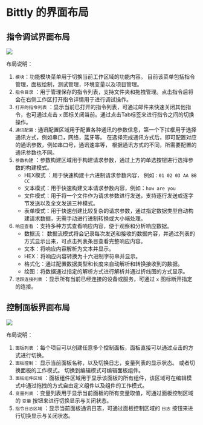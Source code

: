 # Bittly 的界面布局

## 指令调试界面布局

![](/res/2022111716072901.png)

布局说明：

1. `模块`：功能模块菜单用于切换当前工作区域的功能内容。 目前该菜单包括指令管理，面板绘制，测试管理，环境变量以及项目管理。
2. `指令目录` ：用于管理保存的指令列表，支持文件夹和拖拽管理。点击指令后将会在右侧工作区打开指令详情用于进行调试操作。
3. `打开的指令列表` ：显示当前已打开的指令列表，可通过邮件来快速关闭其他指令，也可通过点击 `x` 图标关闭当前。通过点击Tab标签来进行指令之间的切换操作。
4. `通讯配置` : 通讯配置区域用于配置各种通讯的参数信息，第一个下拉框用于选择通讯方式，例如串口，网络，蓝牙等。 在选择完成通讯方式后，即可配置对应的通讯参数，例如串口号，通讯速率等， 根据通讯方式的不同，所需要配置的通讯参数也不同。
5. `参数构建` ：参数构建区域用于构建请求参数，通过上方的单选按钮进行选择参数的构建模式。
   - HEX模式 ：用于快速构建十六进制请求参数内容， 例如 : `01 02 03 AA BB CC`
   - 文本模式：用于快速构建文本请求参数内容，例如：`how are you`
   - 文件模式：用于将一个文件作为请求参数进行发送，支持逐行发送或逐字节发送以及全文发送三种模式。
   - 表单模式：用于快速创建比较复杂的请求参数，通过指定数据类型自动构建请求数据，无需手动进行进制转换或大小端处理。
6. `响应查看` ：支持多种方式查看响应内容，便于观察和分析响应数据。
   - 数据流： 数据流模式将会记录每次发送和接收的数据内容，并通过列表的方式显示出来，可点击列表条目查看完整响应内容。
   - 文本：将响应内容解析为文本并显示。
   - HEX：将响应内容转换为十六进制字符串并显示。
   - 格式化：通过配置数据类型和长度来自动解析和转换接收到的数据。
   - 绘图：将数据通过指定的解析方式进行解析并通过折线图的方式显示。
7. `活跃连接列表` ：显示所有当前已经连接的设备或服务，可通过 `x` 图标断开指定的连接。 



## 控制面板界面布局

![](/res/2022111712244501.png)

布局说明：

1. `面板列表` ：每个项目可以创建任意多个控制面板，面板直接可以通过点击的方式进行切换。
2. `面板控制`： 显示当前面板名称，以及切换日志，变量列表的显示状态。 或者切换面板的工作模式。 切换到编辑模式可编辑面板组件。
3. `面板组件区域` ：面板组件区域用于显示该面板的所有组件，该区域可在编辑模式中通过拖拽的方式自由定义组件以及组件的工作模式。
4. `变量列表` ：变量列表用于显示当前面板的所有变量取值，可通过面板控制区域的 `变量` 按钮来进行切换显示与关闭状态。
5. `指令日志区域` ：显示当前面板通讯日志，可通过面板控制区域的 `日志` 按钮来进行切换显示与关闭状态。